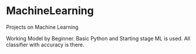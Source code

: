 # MachineLearning
Projects on Machine Learning

Working Model by Beginner.
Basic Python and Starting stage ML is used.
All classifier with accuracy is there.


